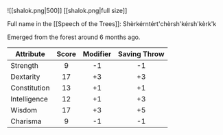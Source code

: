 ![[shalok.png|500]]
[[shalok.png|full size]]

Full name in the [[Speech of the Trees]]: Shèrkérntért'chèrsh'kérsh'kèrk'k

Emerged from the forest around 6 months ago.

| Attribute    | Score | Modifier | Saving Throw |
| ------------ | :---: | :------: | :----------: |
| Strength     |   9   |    -1    |      -1      |
| Dextarity    |  17   |    +3    |      +3      |
| Constitution |  13   |    +1    |      +1      |
| Intelligence |  12   |    +1    |      +3      |
| Wisdom       |  17   |    +3    |      +5      |
| Charisma     |   9   |    -1    |      -1      |


